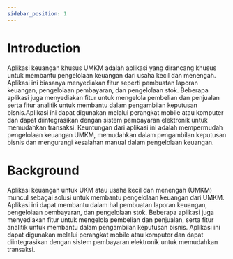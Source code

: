 ```yaml
---
sidebar_position: 1
---
```


# Introduction

Aplikasi keuangan khusus UMKM adalah aplikasi yang dirancang khusus untuk membantu pengelolaan keuangan dari usaha kecil dan menengah. Aplikasi ini biasanya menyediakan fitur seperti pembuatan laporan keuangan, pengelolaan pembayaran, dan pengelolaan stok. Beberapa aplikasi juga menyediakan fitur untuk mengelola pembelian dan penjualan serta fitur analitik untuk membantu dalam pengambilan keputusan bisnis.Aplikasi ini dapat digunakan melalui perangkat mobile atau komputer dan dapat diintegrasikan dengan sistem pembayaran elektronik untuk memudahkan transaksi. Keuntungan dari aplikasi ini adalah mempermudah pengelolaan keuangan UMKM, memudahkan dalam pengambilan keputusan bisnis dan mengurangi kesalahan manual dalam pengelolaan keuangan.

# Background

Aplikasi keuangan untuk UKM atau usaha kecil dan menengah (UMKM) muncul sebagai solusi untuk membantu pengelolaan keuangan dari UMKM. Aplikasi ini dapat membantu dalam hal pembuatan laporan keuangan, pengelolaan pembayaran, dan pengelolaan stok. Beberapa aplikasi juga menyediakan fitur untuk mengelola pembelian dan penjualan, serta fitur analitik untuk membantu dalam pengambilan keputusan bisnis. Aplikasi ini dapat digunakan melalui perangkat mobile atau komputer dan dapat diintegrasikan dengan sistem pembayaran elektronik untuk memudahkan transaksi.